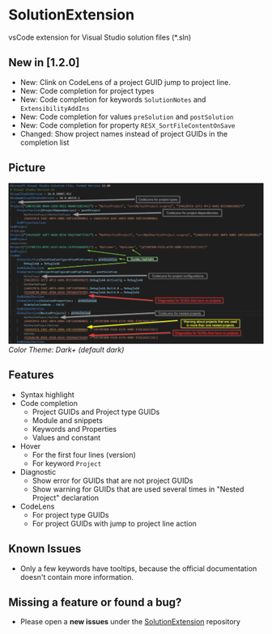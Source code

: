 # SolutionExtension

vsCode extension for Visual Studio solution files (*.sln)

## New in [1.2.0]

* New: Clink on CodeLens of a project GUID jump to project line.
* New: Code completion for project types
* New: Code completion for keywords `SolutionNotes` and `ExtensibilityAddIns`
* New: Code completion for values `preSolution` and `postSolution`
* New: Code completion for property `RESX_SortFileContentOnSave`
* Changed: Show project names instead of project GUIDs in the completion list

## Picture

![picture](https://raw.githubusercontent.com/TobiasSekan/SolutionExtension/main/docs/readme.png)
_Color Theme: Dark+ (default dark)_

## Features

* Syntax highlight
* Code completion
  * Project GUIDs and Project type GUIDs
  * Module and snippets
  * Keywords and Properties
  * Values and constant
* Hover
  * For the first four lines (version)
  * For keyword `Project`
* Diagnostic
  * Show error for GUIDs that are not project GUIDs
  * Show warning for GUIDs that are used several times in "Nested Project" declaration
* CodeLens
  * For project type GUIDs
  * For project GUIDs with jump to project line action

## Known Issues

* Only a few keywords have tooltips, because the official documentation doesn't contain more information.

## Missing a feature or found a bug?

* Please open a **new issues** under the [SolutionExtension](https://github.com/TobiasSekan/SolutionExtension/issues) repository
